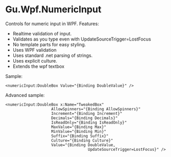 Gu.Wpf.NumericInput
===================
Controls for numeric input in WPF.
Features:
- Realtime validation of input.
- Validates as you type even with UpdateSourceTrigger=LostFocus
- No template parts for easy styling.
- Uses WPF validation
- Uses standard .net parsing of strings.
- Uses explicit culture.
- Extends the wpf textbox

Sample:
    
    <numericInput:DoubleBox Value="{Binding DoubleValue}" />
    
Advanced sample:

    <numericInput:DoubleBox x:Name="TweakedBox"
                        AllowSpinners="{Binding AllowSpinners}"
                        Increment="{Binding Increment}"                        
                        Decimals="{Binding Decimals}"
                        IsReadOnly="{Binding IsReadOnly}"
                        MaxValue="{Binding Max}"
                        MinValue="{Binding Min}"
                        Suffix="{Binding Suffix}"
                        Culture="{Binding Culture}"
                        Value="{Binding DoubleValue,
                                        UpdateSourceTrigger=LostFocus}" />



